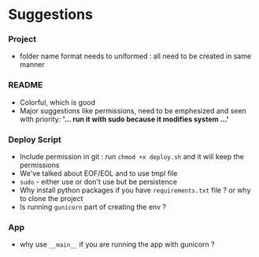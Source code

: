 # Suggestions


### Project
- folder name format needs to uniformed : all need to be created in same manner

### README
- Colorful, which is good
- Major suggestions like permissions, need to be emphesized and seen with priority: __'... run it with sudo because it modifies system ...'__

### Deploy Script
- Include permission in git : run `chmod +x deploy.sh` and it will keep the permissions
- We've talked about EOF/EOL and to use tmpl file
- `sudo` -  either use or don't use but be persistence
- Why install python packages if you have `requirements.txt` file ? or why to clone the project
- Is running `gunicorn` part of creating the env ?

### App
- why use `__main__` if you are running the app with gunicorn ?
